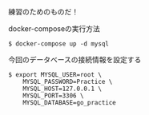 練習のためのものだ！

docker-composeの実行方法
```
$ docker-compose up -d mysql
```

今回のデータベースの接続情報を設定する
```
$ export MYSQL_USER=root \
    MYSQL_PASSWORD=Practice \
    MYSQL_HOST=127.0.0.1 \
    MYSQL_PORT=3306 \
    MYSQL_DATABASE=go_practice
```
